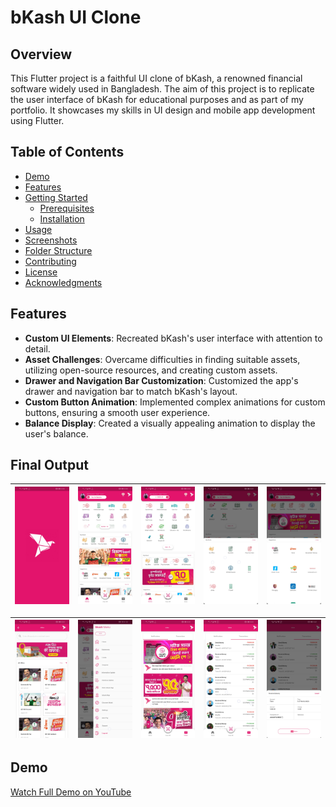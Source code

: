 # bKash UI Clone


## Overview

This Flutter project is a faithful UI clone of bKash, a renowned financial software widely used in Bangladesh. The aim of this project is to replicate the user interface of bKash for educational purposes and as part of my portfolio. It showcases my skills in UI design and mobile app development using Flutter.

## Table of Contents

- [Demo](#demo)
- [Features](#features)
- [Getting Started](#getting-started)
  - [Prerequisites](#prerequisites)
  - [Installation](#installation)
- [Usage](#usage)
- [Screenshots](#screenshots)
- [Folder Structure](#folder-structure)
- [Contributing](#contributing)
- [License](#license)
- [Acknowledgments](#acknowledgments)



## Features

- **Custom UI Elements**: Recreated bKash's user interface with attention to detail.
- **Asset Challenges**: Overcame difficulties in finding suitable assets, utilizing open-source resources, and creating custom assets.
- **Drawer and Navigation Bar Customization**: Customized the app's drawer and navigation bar to match bKash's layout.
- **Custom Button Animation**: Implemented complex animations for custom buttons, ensuring a smooth user experience.
- **Balance Display**: Created a visually appealing animation to display the user's balance.

## Final Output
| ![Image 1](assets/images/bkash1.jpg) | ![Image 2](assets/images/bkash2.jpg) | ![Image 3](assets/images/bkash3.jpg) | ![Image 4](assets/images/bkash4.jpg) | ![Image 5](assets/images/bkash5.jpg) | 
|:----------------------:|:----------------------:|:----------------------:|:----------------------:|:----------------------:|

| ![Image 6](assets/images/bkash6.jpg) | ![Image 7](assets/images/bkash7.jpg) | ![Image 8](assets/images/bkash8.jpg) | ![Image 9](assets/images/bkash9.jpg) | ![Image 10](assets/images/bkash10.jpg) | 
|:----------------------:|:----------------------:|:----------------------:|:----------------------:|:----------------------:|

## Demo

[Watch Full Demo on YouTube]()

